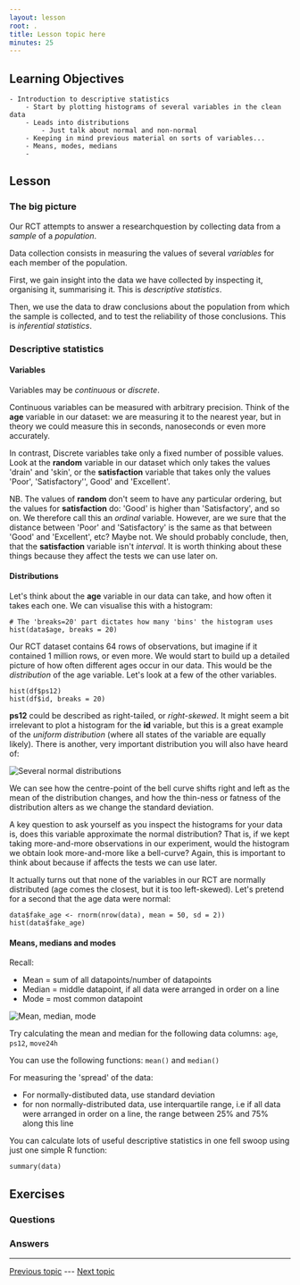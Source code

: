 ```yaml
---
layout: lesson
root: .
title: Lesson topic here
minutes: 25
---
```



## Learning Objectives 

    - Introduction to descriptive statistics
        - Start by plotting histograms of several variables in the clean data
        - Leads into distributions
            - Just talk about normal and non-normal
        - Keeping in mind previous material on sorts of variables...
        - Means, modes, medians
        - 


## Lesson

### The big picture

Our RCT attempts to answer a researchquestion by collecting data from a *sample* of a *population*.

Data collection consists in measuring the values of several *variables* for each member of the population.

First, we gain insight into the data we have collected by inspecting it, organising it, summarising it. This is *descriptive statistics*.

Then, we use the data to draw conclusions about the population from which the sample is collected, and to test the reliability of those conclusions. This is *inferential statistics*.


### Descriptive statistics

#### Variables

Variables may be *continuous* or *discrete*.

Continuous variables can be measured with arbitrary precision. Think of the **age** variable in our dataset: we are measuring it to the nearest year, but in theory we could measure this in seconds, nanoseconds or even more accurately.

In contrast, Discrete variables take only a fixed number of possible values. Look at the **random** variable in our dataset which only takes the values 'drain' and 'skin', or the **satisfaction** variable that takes only the values 'Poor', 'Satisfactory'', Good' and 'Excellent'.

NB. The values of **random** don't seem to have any particular ordering, but the values for **satisfaction** do: 'Good' is higher than 'Satisfactory', and so on. We therefore call this an *ordinal* variable. However, are we sure that the distance between 'Poor' and 'Satisfactory' is the same as that between 'Good' and 'Excellent', etc? Maybe not. We should probably conclude, then, that the **satisfaction** variable isn't *interval*. It is worth thinking about these things because they affect the tests we can use later on.


#### Distributions

Let's think about the **age** variable in our data can take, and how often it takes each one. We can visualise this with a histogram:

```
# The 'breaks=20' part dictates how many 'bins' the histogram uses
hist(data$age, breaks = 20)
```

Our RCT dataset contains 64 rows of observations, but imagine if it contained 1 million rows, or even more. We would start to build up a detailed picture of how often different ages occur in our data. This would be the *distribution* of the age variable. Let's look at a few of the other variables.

```
hist(df$ps12)
hist(df$id, breaks = 20)
```

**ps12** could be described as right-tailed, or *right-skewed*. It might seem a bit irrelevant to plot a histogram for the **id** variable, but this is a great example of the *uniform distribution* (where all states of the variable are equally likely). There is another, very important distribution you will also have heard of:

![Several normal distributions](https://upload.wikimedia.org/wikipedia/commons/thumb/7/74/Normal_Distribution_PDF.svg/2000px-Normal_Distribution_PDF.svg.png)

We can see how the centre-point of the bell curve shifts right and left as the mean of the distribution changes, and how the thin-ness or fatness of the distribution alters as we change the standard deviation.

A key question to ask yourself as you inspect the histograms for your data is, does this variable approximate the normal distribution? That is, if we kept taking more-and-more observations in our experiment, would the histogram we obtain look more-and-more like a bell-curve? Again, this is important to think about because if affects the tests we can use later.

It actually turns out that none of the variables in our RCT are normally distributed (age comes the closest, but it is too left-skewed). Let's pretend for a second that the age data were normal:
    
```
data$fake_age <- rnorm(nrow(data), mean = 50, sd = 2))  
hist(data$fake_age)
```


#### Means, medians and modes

Recall:

- Mean = sum of all datapoints/number of datapoints
- Median = middle datapoint, if all data were arranged in order on a line
- Mode = most common datapoint

![Mean, median, mode](https://upload.wikimedia.org/wikipedia/commons/thumb/d/de/Comparison_mean_median_mode.svg/2000px-Comparison_mean_median_mode.svg.png)

Try calculating the mean and median for the following data columns: `age`, `ps12`, `move24h`

You can use the following functions: `mean()` and `median()`

For measuring the 'spread' of the data:

- For normally-distibuted data, use standard deviation
- for non normally-distributed data, use interquartile range, i.e if all data were arranged in order on a line, the range between 25% and 75% along this line

You can calculate lots of useful descriptive statistics in one fell swoop using just one simple R function:

```
summary(data)
```


## Exercises

### Questions

### Answers



---

[Previous topic]() --- [Next topic]()


